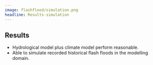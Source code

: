 ```yaml
---
image: flashflood/simulation.png
headline: Results-simulation
---
```


## Results

- Hydrological model plus climate model perform reasonable​.
- Able to simulate recorded historical flash floods in the modelling domain.
